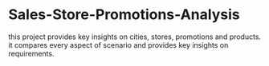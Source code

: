# Sales-Store-Promotions-Analysis
this project provides key insights on cities, stores, promotions and products. it compares every aspect of scenario and provides key insights on requirements.
